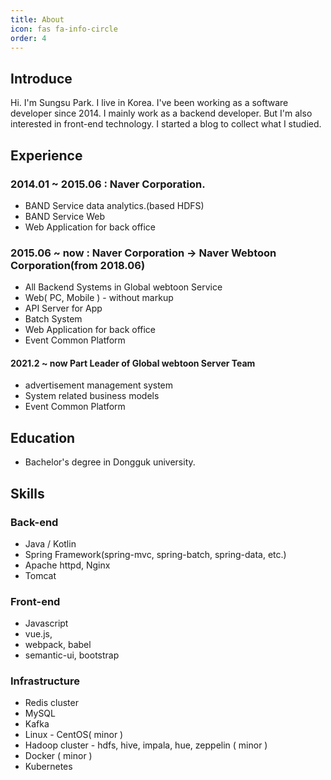 ```yaml
---
title: About
icon: fas fa-info-circle
order: 4
---
```


## Introduce

Hi. I'm Sungsu Park.
I live in Korea.
I've been working as a software developer since 2014.
I mainly work as a backend developer.
But I'm also interested in front-end technology.
I started a blog to collect what I studied.

## Experience
### 2014.01 ~ 2015.06 : Naver Corporation.
- BAND Service data analytics.(based HDFS)
- BAND Service Web
- Web Application for back office

### 2015.06 ~ now : Naver Corporation -> Naver Webtoon Corporation(from 2018.06)
 - All Backend Systems in Global webtoon Service
 - Web( PC, Mobile ) - without markup
 - API Server for App
 - Batch System
 - Web Application for back office
 - Event Common Platform

#### 2021.2 ~ now Part Leader of Global webtoon Server Team
 - advertisement management system
 - System related business models
 - Event Common Platform

## Education
- Bachelor's degree in Dongguk university.

## Skills
### Back-end
 - Java / Kotlin
 - Spring Framework(spring-mvc, spring-batch, spring-data, etc.)
 - Apache httpd, Nginx
 - Tomcat

### Front-end
 - Javascript
 - vue.js,
 - webpack, babel
 - semantic-ui, bootstrap

### Infrastructure
- Redis cluster
- MySQL
- Kafka
- Linux - CentOS( minor )
- Hadoop cluster - hdfs, hive, impala, hue, zeppelin ( minor )
- Docker ( minor )
- Kubernetes

